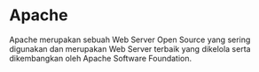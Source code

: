 # Apache

Apache merupakan sebuah Web Server Open Source yang sering digunakan dan merupakan Web Server terbaik yang dikelola serta dikembangkan oleh Apache Software Foundation.
